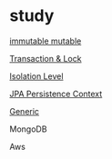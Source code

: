 # study

[immutable mutable](https://github.com/77kkyu/study/tree/main/immutable_mutable)

[Transaction & Lock](https://github.com/77kkyu/study/tree/main/jpa-lock)

[Isolation Level](https://github.com/77kkyu/study/tree/main/isolation_level)

[JPA Persistence Context](https://github.com/77kkyu/TIL/tree/main/jpa_persistence_context)

[Generic](https://github.com/77kkyu/generic-example-java)

MongoDB

Aws
